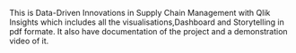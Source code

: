 This is Data-Driven Innovations in Supply Chain Management with Qlik Insights which includes all the visualisations,Dashboard and Storytelling  in pdf formate. It also have documentation of the project and a demonstration video of it. 
